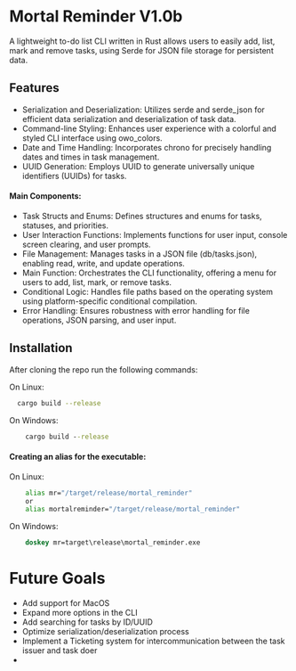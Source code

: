 
# Mortal Reminder V1.0b

A lightweight to-do list CLI written in Rust allows users to easily add, list, mark and remove tasks, using Serde for JSON file storage for persistent data.
## Features

- Serialization and Deserialization: Utilizes serde and serde_json for efficient data serialization and deserialization of task data.
- Command-line Styling: Enhances user experience with a colorful and styled CLI interface using owo_colors.
- Date and Time Handling: Incorporates chrono for precisely handling dates and times in task management.
- UUID Generation: Employs UUID to generate universally unique identifiers (UUIDs) for tasks.


#### Main Components:
- Task Structs and Enums: Defines structures and enums for tasks, statuses, and priorities.
- User Interaction Functions: Implements functions for user input, console screen clearing, and user prompts.
- File Management: Manages tasks in a JSON file (db/tasks.json), enabling read, write, and update operations.
- Main Function: Orchestrates the CLI functionality, offering a menu for users to add, list, mark, or remove tasks.
- Conditional Logic: Handles file paths based on the operating system using platform-specific conditional compilation.
- Error Handling: Ensures robustness with error handling for file operations, JSON parsing, and user input.




## Installation
After cloning the repo run the following commands:

On Linux:
```bash
  cargo build --release
```

On Windows:
```cmd
    cargo build --release
```

#### Creating an alias for the executable:

On Linux:
```bash
    alias mr="/target/release/mortal_reminder"
    or
    alias mortalreminder="/target/release/mortal_reminder"
```

On Windows:
```cmd
    doskey mr=target\release\mortal_reminder.exe
```


    
# Future Goals

- Add support for MacOS
- Expand more options in the CLI
- Add searching for tasks by ID/UUID
- Optimize serialization/deserialization process
- Implement a Ticketing system for intercommunication between the task issuer and task doer
- 

